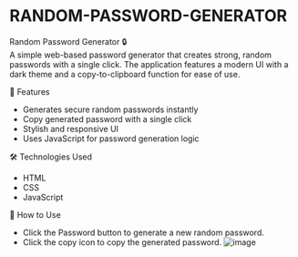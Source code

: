 # RANDOM-PASSWORD-GENERATOR
Random Password Generator 🔒 <br>
A simple web-based password generator that creates strong, random passwords with a single click. The application features a modern UI with a dark theme and a copy-to-clipboard function for ease of use.

🚀 Features<br>
- Generates secure random passwords instantly
- Copy generated password with a single click
- Stylish and responsive UI
- Uses JavaScript for password generation logic <br>
  
🛠️ Technologies Used <br>
- HTML
- CSS
- JavaScript <br>
  
📌 How to Use <br>
- Click the Password button to generate a new random password.
- Click the copy icon to copy the generated password.
![image](https://github.com/user-attachments/assets/2620fc73-472f-40e6-b9c5-fc7e207a9fa9)
